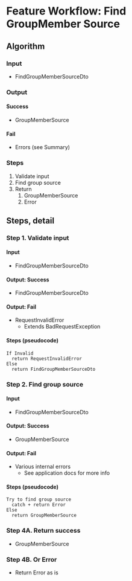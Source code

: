 # Feature Workflow: Find GroupMember Source

## Algorithm

### Input

- FindGroupMemberSourceDto

### Output

#### Success

- GroupMemberSource

#### Fail

- Errors (see Summary)

### Steps

1. Validate input
2. Find group source
3. Return
   1. GroupMemberSource
   2. Error

## Steps, detail

### Step 1. Validate input

#### Input

- FindGroupMemberSourceDto

#### Output: Success

- FindGroupMemberSourceDto

#### Output: Fail

- RequestInvalidError
  - Extends BadRequestException

#### Steps (pseudocode)

```
If Invalid
  return RequestInvalidError
Else
  return FindGroupMemberSourceDto
```

### Step 2. Find group source

#### Input

- FindGroupMemberSourceDto

#### Output: Success

- GroupMemberSource

#### Output: Fail

- Various internal errors
  - See application docs for more info

#### Steps (pseudocode)

```
Try to find group source
  catch + return Error
Else
  return GroupMemberSource
```

### Step 4A. Return success

- GroupMemberSource

### Step 4B. Or Error

- Return Error as is
